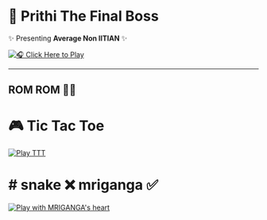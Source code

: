 # 🎤 Prithi The Final Boss  

✨ Presenting **Average Non IITIAN** ✨  

[![🎧 Click Here to Play](https://img.shields.io/badge/▶️-Play_Audio-black?style=for-the-badge&logo=applemusic&logoColor=pink)](https://akaserein.github.io/prithithefinalboss/)  

---

## ROM ROM 👨‍🎤





# 🎮 Tic Tac Toe

[![Play TTT](https://img.shields.io/badge/🎮-Play_TTT-pink?style=for-the-badge&logo=github)](https://akaserein.github.io/prithithefinalboss/ttt.html)



# # snake ❌️ mriganga ✅️
[![Play with MRIGANGA's heart](https://img.shields.io/badge/🎮-Play_TTT-pink?style=for-the-badge&logo=github)](https://akaserein.github.io/prithithefinalboss/snake.html)

